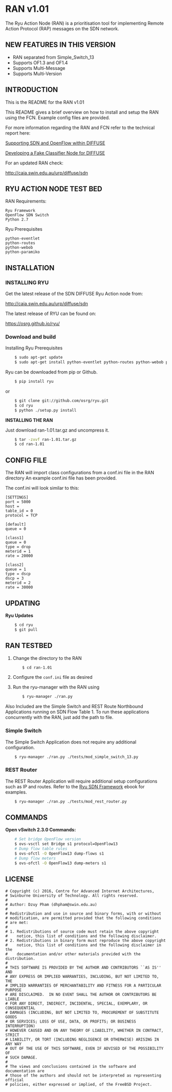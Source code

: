 RAN v1.01
==========
The Ryu Action Node (RAN) is a prioritisation tool for implementing Remote Action Protocol (RAP) messages on the SDN network.

NEW FEATURES IN THIS VERSION
----------------------------

- RAN separated from Simple_Switch_13
- Supports OF1.3 and OF1.4
- Supports Multi-Message
- Supports Multi-Version

INTRODUCTION
------------
This is the README for the RAN v1.01

This README gives a brief overview on how to install and setup the RAN using the FCN.
Example config files are provided.

For more information regarding the RAN and FCN refer to the technical report here:

[Supporting SDN and OpenFlow within DIFFUSE](http://caia.swin.edu.au/reports/160429A/CAIA-TR-160429A.pdf)

[Developing a Fake Classifier Node for DIFFUSE](http://caia.swin.edu.au/reports/160422A/CAIA-TR-160422A.pdf)

For an updated RAN check:

   <http://caia.swin.edu.au/urp/diffuse/sdn>

RYU ACTION NODE TEST BED
------------------------
RAN Requirements:
    
    Ryu Framework
    OpenFlow SDN Switch
    Python 2.7
    
Ryu Prerequisites

    python-eventlet
    python-routes
    python-webob
    python-paramiko

INSTALLATION
------------
### INSTALLING RYU
Get the latest release of the SDN DIFFUSE Ryu Action node from: 

<http://caia.swin.edu.au/urp/diffuse/sdn>
    
The latest release of RYU can be found on:

<https://osrg.github.io/ryu/>

### Download and build

Installing Ryu Prerequisites

```sh
    $ sudo apt-get update
    $ sudo apt-get install python-eventlet python-routes python-webob python-paramiko
```

Ryu can be downloaded from pip or Github.

```sh
    $ pip install ryu
```

or

```sh
    $ git clone git://github.com/osrg/ryu.git
    $ cd ryu
    $ python ./setup.py install
```

__INSTALLING THE RAN__

Just download ran-1.01.tar.gz and uncompress it.

```sh
    $ tar -zxvf ran-1.01.tar.gz
    $ cd ran-1.01
```
CONFIG FILE
-----------
The RAN will import class configurations from a conf.ini file in the RAN directory
An example conf.ini file has been provided.

The conf.ini will look similar to this:

    [SETTINGS]
    port = 5000
    host =
    table_id = 0
    protocol = TCP

    [default]
    queue = 0
    
    [class1]
    queue = 0
    type = drop
    meterid = 1
    rate = 20000
    
    [class2]
    queue = 1
    type = dscp
    dscp = 3
    meterid = 2
    rate = 30000

UPDATING
--------
__Ryu Updates__

```sh
    $ cd ryu
    $ git pull
```

RAN TESTBED
-----------

1. Change the directory to the RAN

   ```sh
       $ cd ran-1.01
   ```
    
2. Configure the `conf.ini` file as desired

3. Run the ryu-manager with the RAN using

   ```sh
       $ ryu-manager ./ran.py
   ```

Also Included are the Simple Switch and REST Route Northbound Applications running on SDN Flow Table 1. To run these applications concurrently with the RAN, just add the path to file.

### Simple Switch
The Simple Switch Application does not require any additional configuration.

```sh
    $ ryu-manager ./ran.py ./tests/mod_simple_switch_13.py
```

### REST Router
The REST Router Application will require additional setup configurations such as IP and routes. Refer to the [Ryu SDN Framework](http://osrg.github.io/ryu/resources.html#books) ebook for examples.

```sh
    $ ryu-manager ./ran.py ./tests/mod_rest_router.py
```

COMMANDS
--------
__Open vSwitch 2.3.0 Commands:__

```sh
    # Set bridge OpenFlow version
    $ ovs-vsctl set Bridge s1 protocol=OpenFlow13
    # Dump flow table rules
    $ ovs-ofctl -O OpenFlow13 dump-flows s1 
    # Dump flow meters
    $ ovs-ofctl -O OpenFlow13 dump-meters s1
```

LICENSE
-------

    # Copyright (c) 2016, Centre for Advanced Internet Architectures,
    # Swinburne University of Technology. All rights reserved.
    #
    # Author: Dzuy Pham (dhpham@swin.edu.au)
    #
    # Redistribution and use in source and binary forms, with or without
    # modification, are permitted provided that the following conditions
    # are met:
    #
    # 1. Redistributions of source code must retain the above copyright
    #    notice, this list of conditions and the following disclaimer.
    # 2. Redistributions in binary form must reproduce the above copyright
    #    notice, this list of conditions and the following disclaimer in the
    #    documentation and/or other materials provided with the distribution.
    #
    # THIS SOFTWARE IS PROVIDED BY THE AUTHOR AND CONTRIBUTORS ``AS IS'' AND
    # ANY EXPRESS OR IMPLIED WARRANTIES, INCLUDING, BUT NOT LIMITED TO, THE
    # IMPLIED WARRANTIES OF MERCHANTABILITY AND FITNESS FOR A PARTICULAR PURPOSE
    # ARE DISCLAIMED.  IN NO EVENT SHALL THE AUTHOR OR CONTRIBUTORS BE LIABLE
    # FOR ANY DIRECT, INDIRECT, INCIDENTAL, SPECIAL, EXEMPLARY, OR CONSEQUENTIAL
    # DAMAGES (INCLUDING, BUT NOT LIMITED TO, PROCUREMENT OF SUBSTITUTE GOODS
    # OR SERVICES; LOSS OF USE, DATA, OR PROFITS; OR BUSINESS INTERRUPTION)
    # HOWEVER CAUSED AND ON ANY THEORY OF LIABILITY, WHETHER IN CONTRACT, STRICT
    # LIABILITY, OR TORT (INCLUDING NEGLIGENCE OR OTHERWISE) ARISING IN ANY WAY
    # OUT OF THE USE OF THIS SOFTWARE, EVEN IF ADVISED OF THE POSSIBILITY OF
    # SUCH DAMAGE.
    #
    # The views and conclusions contained in the software and documentation are
    # those of the authors and should not be interpreted as representing official
    # policies, either expressed or implied, of the FreeBSD Project.
